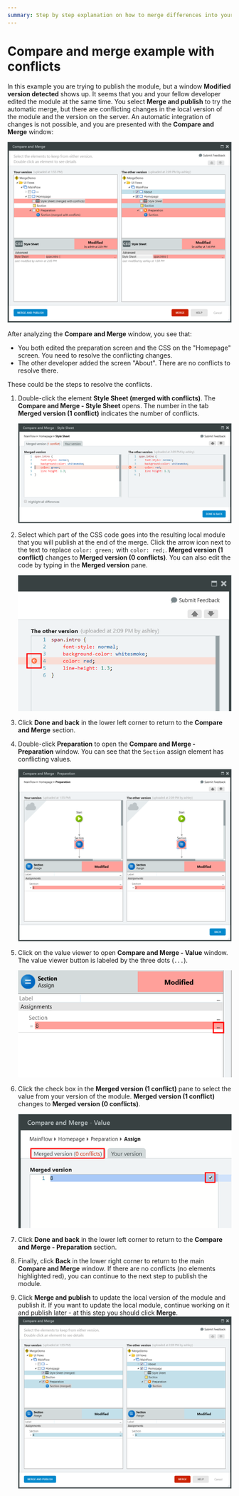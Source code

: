 ```yaml
---
summary: Step by step explanation on how to merge differences into your module when there are conflicts.
---
```


# Compare and merge example with conflicts

In this example you are trying to publish the module, but a window **Modified version detected** shows up. It seems that you and your fellow developer edited the module at the same time. You select **Merge and publish** to try the automatic merge, but there are conflicting changes in the local version of the module and the version on the server. An automatic integration of changes is not possible, and you are presented with the **Compare and Merge** window:

![](images/conflicts-detected.png)

After analyzing the **Compare and Merge** window, you see that:

* You both edited the preparation screen and the CSS on the "Homepage" screen. You need to resolve the conflicting changes.
* The other developer added the screen "About". There are no conflicts to resolve there.

These could be the steps to resolve the conflicts.

1. Double-click the element **Style Sheet (merged with conflicts)**. The **Compare and Merge - Style Sheet** opens. The number in the tab **Merged version (1 conflict)** indicates the number of conflicts.

    ![](images/conflicts-text.png)

1. Select which part of the CSS code goes into the resulting local module that you will publish at the end of the merge. Click the arrow icon next to the text to replace `color: green;` with  `color: red;`. **Merged version (1 conflict)** changes to  **Merged version (0 conflicts)**. You can also edit the code by typing in the **Merged version** pane.

    ![](images/conflicts-text-orange-arrow.png)

1. Click **Done and back** in the lower left corner to return to the **Compare and Merge** section.

1. Double-click **Preparation** to open the **Compare and Merge - Preparation** window. You can see that the `Section` assign element has conflicting values.

    ![](images/visual-element-changes.png)

1. Click on the value viewer to open **Compare and Merge - Value** window. The value viewer button is labeled by the three dots (`...`).

    ![](images/visual-element-value-viewer-button.png)

1. Click the check box in the  **Merged version (1 conflict)** pane to select the value from your version of the module. **Merged version (1 conflict)** changes to **Merged version (0 conflicts)**.

    ![](images/text-changes-checkbox.png)

1. Click **Done and back** in the lower left corner to return to the **Compare and Merge - Preparation** section.

1. Finally, click **Back** in the lower right corner to return to the main **Compare and Merge** window. If there are no conflicts (no elements highlighted red), you can continue to the next step to publish the module.

1. Click **Merge and publish** to update the local version of the module and publish it. If you want to update the local module, continue working on it and publish later - at this step you should click **Merge**.
    ![](images/merge-complete.png)
